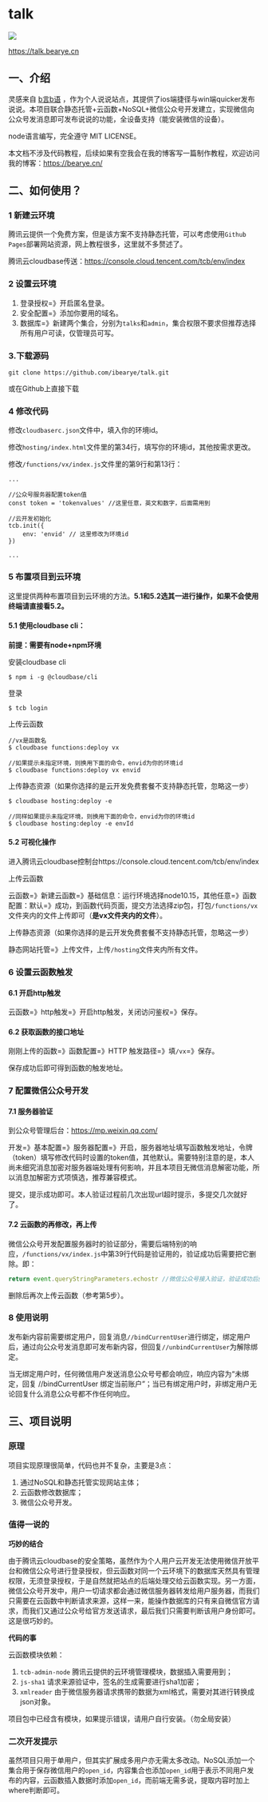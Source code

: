 # talk

![](https://upimage.alexhchu.com/2020/05/09/a3d10c630a08f.gif)

https://talk.bearye.cn

## 一、介绍

灵感来自 [b言b语](https://sspai.com/post/60024) ，作为个人说说站点，其提供了ios端捷径与win端quicker发布说说。本项目联合静态托管+云函数+NoSQL+微信公众号开发建立，实现微信向公众号发消息即可发布说说的功能，全设备支持（能安装微信的设备）。

node语言编写，完全遵守 MIT LICENSE。

本文档不涉及代码教程，后续如果有空我会在我的博客写一篇制作教程，欢迎访问我的博客：https://bearye.cn/



## 二、如何使用？

### 1 新建云环境

腾讯云提供一个免费方案，但是该方案不支持静态托管，可以考虑使用`Github Pages`部署网站资源，网上教程很多，这里就不多赘述了。

腾讯云cloudbase传送：https://console.cloud.tencent.com/tcb/env/index

### 2 设置云环境

1. 登录授权=》开启匿名登录。
2. 安全配置=》添加你要用的域名。
3. 数据库=》新建两个集合，分别为`talks`和`admin`，集合权限不要求但推荐选择所有用户可读，仅管理员可写。

### 3.下载源码

```
git clone https://github.com/ibearye/talk.git
```

或在Github上直接下载

### 4 修改代码

修改`cloudbaserc.json`文件中，填入你的环境id。

修改`hosting/index.html`文件里的第34行，填写你的环境id，其他按需求更改。

修改`/functions/vx/index.js`文件里的第9行和第13行：

```
...

//公众号服务器配置token值
const token = 'tokenvalues' //这里任意，英文和数字，后面需用到

//云开发初始化
tcb.init({
    env: 'envid' // 这里修改为环境id
})

...
```

### 5 布置项目到云环境

这里提供两种布置项目到云环境的方法。**5.1和5.2选其一进行操作，如果不会使用终端请直接看5.2。**

#### 5.1 使用cloudbase cli：

**前提：需要有node+npm环境**

安装cloudbase cli

```
$ npm i -g @cloudbase/cli
```

登录

```
$ tcb login
```

上传云函数

```
//vx是函数名
$ cloudbase functions:deploy vx

//如果提示未指定环境，则换用下面的命令，envid为你的环境id
$ cloudbase functions:deploy vx envid
```

上传静态资源（如果你选择的是云开发免费套餐不支持静态托管，忽略这一步）

```
$ cloudbase hosting:deploy -e 

//同样如果提示未指定环境，则换用下面的命令，envid为你的环境id
$ cloudbase hosting:deploy -e envId
```

#### 5.2 可视化操作

进入腾讯云cloudbase控制台https://console.cloud.tencent.com/tcb/env/index

上传云函数

云函数=》新建云函数=》基础信息：运行环境选择node10.15，其他任意=》函数配置：默认=》成功，到函数代码页面，提交方法选择zip包，打包`/functions/vx`文件夹内的文件上传即可（**是vx文件夹内的文件**）。

上传静态资源（如果你选择的是云开发免费套餐不支持静态托管，忽略这一步）

静态网站托管=》上传文件，上传`/hosting`文件夹内所有文件。

### 6 设置云函数触发

#### 6.1 开启http触发

云函数=》http触发=》开启http触发，关闭访问鉴权=》保存。

#### 6.2 获取函数的接口地址

刚刚上传的函数=》函数配置=》HTTP 触发路径=》填`/vx`=》保存。

保存成功后即可得到函数的触发地址。

### 7 配置微信公众号开发

#### 7.1 服务器验证

到公众号管理后台：https://mp.weixin.qq.com/

开发=》基本配置=》服务器配置=》开启，服务器地址填写函数触发地址，令牌（token）填写修改代码时设置的token值，其他默认。需要特别注意的是，本人尚未细究消息加密对服务器端处理有何影响，并且本项目无微信消息解密功能，所以消息加解密方式项慎选，推荐兼容模式。

提交，提示成功即可。本人验证过程前几次出现url超时提示，多提交几次就好了。

#### 7.2 云函数的再修改，再上传

微信公众号开发配置服务器时的验证部分，需要后端特别的响应，`/functions/vx/index.js`中第39行代码是验证用的，验证成功后需要把它删除。即：

```javascript
return event.queryStringParameters.echostr //微信公众号接入验证，验证成功后删除这一行
```

删除后再次上传云函数（参考第5步）。

### 8 使用说明

发布新内容前需要绑定用户，回复消息`//bindCurrentUser`进行绑定，绑定用户后，通过向公众号发消息即可发布新内容，但回复`//unbindCurrentUser`为解除绑定。

当无绑定用户时，任何微信用户发送消息公众号号都会响应，响应内容为“未绑定，回复 //bindCurrentUser 绑定当前账户”；当已有绑定用户时，非绑定用户无论回复什么消息公众号都不作任何响应。



## 三、项目说明

### 原理

项目实现原理很简单，代码也并不复杂，主要是3点：

1. 通过NoSQL和静态托管实现网站主体；
2. 云函数修改数据库；
3. 微信公众号开发。

### 值得一说的

**巧妙的结合**

由于腾讯云cloudbase的安全策略，虽然作为个人用户云开发无法使用微信开放平台和微信公众号进行登录授权，但云函数对同一个云环境下的数据库天然具有管理权限，无须登录授权，于是自然就把站点的后端处理交给云函数实现。另一方面，微信公众号开发中，用户一切请求都会通过微信服务器转发给用户服务器，而我们只需要在云函数中判断请求来源，这样一来，能操作数据库的只有来自微信官方请求，而我们又通过公众号给官方发送请求，最后我们只需要判断该用户身份即可。这是很巧妙的。

**代码的事**

云函数模块依赖：

1. `tcb-admin-node` 腾讯云提供的云环境管理模块，数据插入需要用到；
2. `js-sha1` 请求来源验证中，签名的生成需要进行sha1加密；
3. `xmlreader` 由于微信服务器请求携带的数据为xml格式，需要对其进行转换成json对象。

项目包中已经含有模块，如果提示错误，请用户自行安装。（勿全局安装）

### 二次开发提示

虽然项目只用于单用户，但其实扩展成多用户亦无需太多改动。NoSQL添加一个集合用于保存微信用户的`open_id`，内容集合也添加`open_id`用于表示不同用户发布的内容，云函数插入数据时添加`open_id`，而前端无需多说，提取内容时加上where判断即可。

